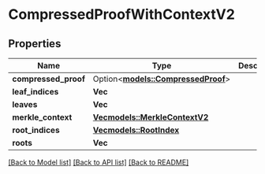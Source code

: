 # CompressedProofWithContextV2

## Properties

Name | Type | Description | Notes
------------ | ------------- | ------------- | -------------
**compressed_proof** | Option<[**models::CompressedProof**](CompressedProof.md)> |  | [optional]
**leaf_indices** | **Vec<i32>** |  | 
**leaves** | **Vec<String>** |  | 
**merkle_context** | [**Vec<models::MerkleContextV2>**](MerkleContextV2.md) |  | 
**root_indices** | [**Vec<models::RootIndex>**](RootIndex.md) |  | 
**roots** | **Vec<String>** |  | 

[[Back to Model list]](../README.md#documentation-for-models) [[Back to API list]](../README.md#documentation-for-api-endpoints) [[Back to README]](../README.md)


